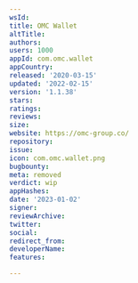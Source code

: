 ```yaml
---
wsId: 
title: OMC Wallet
altTitle: 
authors: 
users: 1000
appId: com.omc.wallet
appCountry: 
released: '2020-03-15'
updated: '2022-02-15'
version: '1.1.38'
stars: 
ratings: 
reviews: 
size: 
website: https://omc-group.co/
repository: 
issue: 
icon: com.omc.wallet.png
bugbounty: 
meta: removed
verdict: wip
appHashes: 
date: '2023-01-02'
signer: 
reviewArchive: 
twitter: 
social: 
redirect_from: 
developerName: 
features: 

---
```


